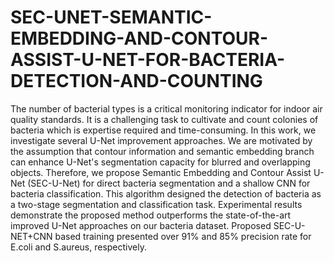# SEC-UNET-SEMANTIC-EMBEDDING-AND-CONTOUR-ASSIST-U-NET-FOR-BACTERIA-DETECTION-AND-COUNTING
The number of bacterial types is a critical monitoring indicator for indoor air quality standards. It is a challenging task to cultivate and count colonies of bacteria which is expertise required and time-consuming. In this work, we investigate several U-Net improvement approaches. We are motivated by the assumption that contour information and semantic embedding branch can enhance U-Net's segmentation capacity for blurred and overlapping objects. Therefore, we propose Semantic Embedding and Contour Assist U-Net (SEC-U-Net) for direct bacteria segmentation and a shallow CNN for bacteria classification. This algorithm designed the detection of bacteria as a two-stage segmentation and classification task. Experimental results demonstrate the proposed method outperforms the state-of-the-art improved U-Net approaches on our bacteria dataset. Proposed SEC-U-NET+CNN based training presented over 91% and 85% precision rate for E.coli and S.aureus, respectively.
